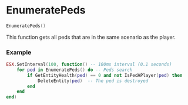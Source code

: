 # EnumeratePeds

```lua
EnumeratePeds()
```
This function gets all peds that are in the same scenario as the player.

### Example
```lua
ESX.SetInterval(100, function() -- 100ms interval (0.1 seconds)
	for ped in EnumeratePeds() do -- Peds search
		if GetEntityHealth(ped) == 0 and not IsPedAPlayer(ped) then
			DeleteEntity(ped)  -- The ped is destroyed
		end
	end
end)
```